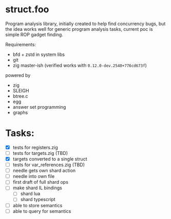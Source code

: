 # struct.foo

Program analysis library, initially created to help find concurrency bugs,
but the idea works well for generic program analysis tasks, current poc
is simple ROP gadget finding.

Requirements:
- bfd + zstd in system libs
- git
- zig master-ish (verified works with `0.12.0-dev.2540+776cd673f`)

powered by
- zig
- SLEIGH
- btree.c
- egg
- answer set programming
- graphs

# Tasks:
- [x] tests for registers.zig
- [ ] tests for targets.zig (TBD)
- [x] targets converted to a single struct
- [ ] tests for var_references.zig (TBD)
- [ ] needle gets own shard action
- [ ] needle into own file
- [ ] first draft of full shard ops
- [ ] make shard IL bindings
    - [ ] shard lua
    - [ ] shard typescript
- [ ] able to store semantics
- [ ] able to query for semantics
